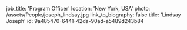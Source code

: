 job_title: 'Program Officer'
location: 'New York, USA'
photo: /assets/People/joseph_lindsay.jpg
link_to_biography: false
title: 'Lindsay Joseph'
id: 9a485470-6441-42da-90ad-a5489d243b84
